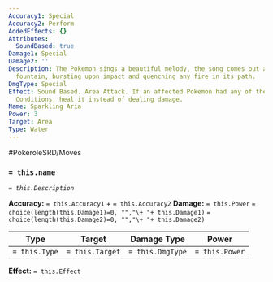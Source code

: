 ```yaml
---
Accuracy1: Special
Accuracy2: Perform
AddedEffects: {}
Attributes:
  SoundBased: true
Damage1: Special
Damage2: ''
Description: The Pokemon sings a beautiful melody, the song comes out as a sparkling
  fountain, bursting upon impact and quenching any fire in its path.
DmgType: Special
Effect: Sound Based. Area Attack. If an affected Pokemon had any of the Burn Status
  Conditions, heal it instead of dealing damage.
Name: Sparkling Aria
Power: 3
Target: Area
Type: Water
---
```


#PokeroleSRD/Moves

### `= this.name` 
*`= this.Description`*

**Accuracy:** `= this.Accuracy1` + `= this.Accuracy2`
**Damage:** `= this.Power` `= choice(length(this.Damage1)=0, "","\+ "+ this.Damage1)` `= choice(length(this.Damage2)=0, "","\+ "+ this.Damage2)`

| Type          | Target          | Damage Type          | Power          |
| ------------- | --------------- | ---------------- | -------------- |
| `= this.Type` | `= this.Target` | `= this.DmgType` | `= this.Power` | 

**Effect:** `= this.Effect`